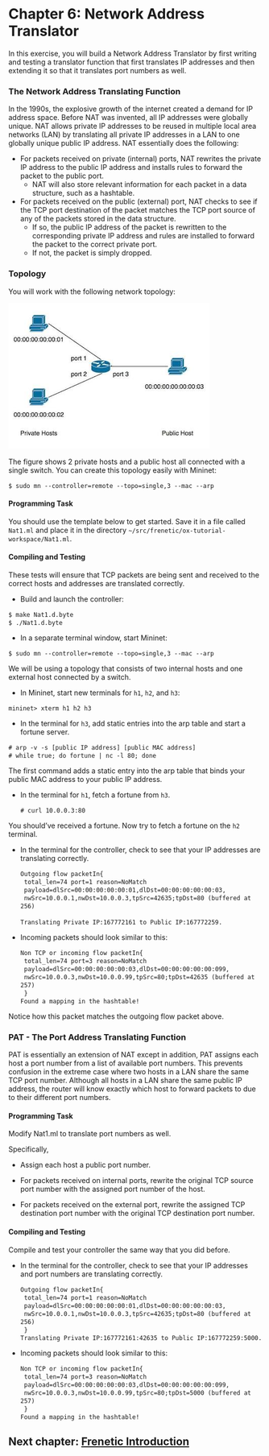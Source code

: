Chapter 6: Network Address Translator
==========================

In this exercise, you will build a Network Address Translator by first writing and 
testing a translator function that first translates IP addresses and then extending
it so that it translates port numbers as well.

### The Network Address Translating Function

In the 1990s, the explosive growth of the internet created a demand for IP address space.
Before NAT was invented, all IP addresses were globally unique. NAT allows private IP addresses
to be reused in multiple local area networks (LAN) by translating all private IP addresses in
a LAN to one globally unique public IP address. NAT essentially does the following:

* For packets received on private (internal) ports, NAT rewrites the private IP address 
to the public IP address and installs rules to forward the packet to the public port.
    * NAT will also store relevant information for each packet in a data structure, 
      such as a hashtable.
* For packets received on the public (external) port, NAT checks to see if the TCP port 
  destination of the packet matches the TCP port source of any of the packets stored in
  the data structure.
    * If so, the public IP address of the packet is rewritten to the corresponding private
      IP address and rules are installed to forward the packet to the correct private port.
    * If not, the packet is simply dropped.

### Topology

You will work with the following network topology:

![images](images/NatTopo.jpg)

The figure shows 2 private hosts and a public host all connected with a single switch. You can create this topology easily with Mininet:

```
$ sudo mn --controller=remote --topo=single,3 --mac --arp
```
#### Programming Task

You should use the template below to get started. Save it in a file called `Nat1.ml` and
place it in the directory `~/src/frenetic/ox-tutorial-workspace/Nat1.ml`.

#### Compiling and Testing

These tests will ensure that TCP packets are being sent and received to the correct hosts
and addresses are translated correctly.

 * Build and launch the controller:

  ```shell
  $ make Nat1.d.byte
  $ ./Nat1.d.byte
  ```

 * In a separate terminal window, start Mininet:

  ```shell
  $ sudo mn --controller=remote --topo=single,3 --mac --arp
  ```

We will be using a topology that consists of two internal hosts and one external host
connected by a switch.

 * In Mininet, start new terminals for `h1`, `h2`, and `h3`:

  ```
  mininet> xterm h1 h2 h3
  ```

 * In the terminal for `h3`, add static entries into the arp table and start a fortune
   server.

  ```
  # arp -v -s [public IP address] [public MAC address]
  # while true; do fortune | nc -l 80; done
  ```
The first command adds a static entry into the arp table that binds your public MAC
address to your public IP address.

* In the terminal for `h1`, fetch a fortune from `h3`.
  
  ```
  # curl 10.0.0.3:80
   ```
You should’ve received a fortune. Now try to fetch a fortune on the `h2` terminal.

* In the terminal for the controller, check to see that your IP addresses are translating
correctly.
  
  ```
  Outgoing flow packetIn{
   total_len=74 port=1 reason=NoMatch
   payload=dlSrc=00:00:00:00:00:01,dlDst=00:00:00:00:00:03,
   nwSrc=10.0.0.1,nwDst=10.0.0.3,tpSrc=42635;tpDst=80 (buffered at 256)
  
  Translating Private IP:167772161 to Public IP:167772259.
   ```
* Incoming packets should look similar to this:

  ```
  Non TCP or incoming flow packetIn{
   total_len=74 port=3 reason=NoMatch
   payload=dlSrc=00:00:00:00:00:03,dlDst=00:00:00:00:00:099,
   nwSrc=10.0.0.3,nwDst=10.0.0.99,tpSrc=80;tpDst=42635 (buffered at 257)
   }
  Found a mapping in the hashtable!
  ```
Notice how this packet matches the outgoing flow packet above.

### PAT - The Port Address Translating Function

PAT is essentially an extension of NAT except in addition, PAT assigns each host
a port number from a list of available port numbers. This prevents confusion in
the extreme case where two hosts in a LAN share the same TCP port number. Although
all hosts in a LAN share the same public IP address, the router will know exactly
which host to forward packets to due to their different port numbers.

#### Programming Task

Modify Nat1.ml to translate port numbers as well.

Specifically,

* Assign each host a public port number.

* For packets received on internal ports, rewrite the original TCP source port
number with the assigned port number of the host.

* For packets received on the external port, rewrite the assigned TCP destination
  port number with the original TCP destination port number.

#### Compiling and Testing

Compile and test your controller the same way that you did before.

* In the terminal for the controller, check to see that your IP addresses and port
  numbers are translating correctly.

  ```
  Outgoing flow packetIn{
   total_len=74 port=1 reason=NoMatch
   payload=dlSrc=00:00:00:00:00:01,dlDst=00:00:00:00:00:03,
   nwSrc=10.0.0.1,nwDst=10.0.0.3,tpSrc=42635;tpDst=80 (buffered at 256)
   }
  Translating Private IP:167772161:42635 to Public IP:167772259:5000.
  ```

* Incoming packets should look similar to this:
 
  ```
  Non TCP or incoming flow packetIn{
   total_len=74 port=3 reason=NoMatch
   payload=dlSrc=00:00:00:00:00:03,dlDst=00:00:00:00:00:099,
   nwSrc=10.0.0.3,nwDst=10.0.0.99,tpSrc=80;tpDst=5000 (buffered at 257)
   }
  Found a mapping in the hashtable!
  ```

## Next chapter: [Frenetic Introduction][Ch7]

[Ch7]: 07-Frenetic-Introduction